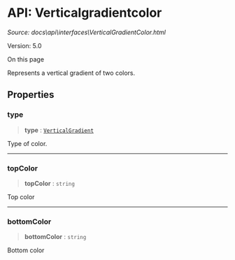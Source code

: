 # API: Verticalgradientcolor

*Source: docs\api\interfaces\VerticalGradientColor.html*

Version: 5.0

On this page

Represents a vertical gradient of two colors.

## Properties[​](VerticalGradientColor.html#properties "Direct link to Properties")

### type[​](VerticalGradientColor.html#type "Direct link to type")

> **type** : [`VerticalGradient`](../enumerations/ColorType.html#verticalgradient)

Type of color.

* * *

### topColor[​](VerticalGradientColor.html#topcolor "Direct link to topColor")

> **topColor** : `string`

Top color

* * *

### bottomColor[​](VerticalGradientColor.html#bottomcolor "Direct link to bottomColor")

> **bottomColor** : `string`

Bottom color
